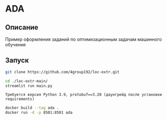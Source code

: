 # ADA

## Описание
Пример оформления заданий по оптимизационным задачам машинного обучения
## Запуск

```bash
git clone https://github.com/4group192/loc-extr.git
```
```bash
cd ./loc-extr-main/
streamlit run main.py
```
```
Требуется версия Python 3.9, protobuf==3.20 (даунгрейд после установки requirements)
```

```bash
docker build --tag ada .
docker run -d -p 8501:8501 ada
```
